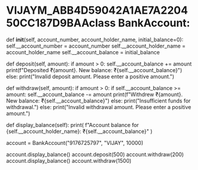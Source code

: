 # VIJAYM_ABB4D59042A1AE7A220450CC187D9BAAclass BankAccount:

  def __init__(self, account_number, account_holder_name, initial_balance=0):
    self.__account_number = account_number
    self.__account_holder_name = account_holder_name
    self.__account_balance = initial_balance

  def deposit(self, amount):
    if amount > 0:
      self.__account_balance += amount
      print(f"Deposited ₹{amount}. New balance: ₹{self.__account_balance}")
    else:
      print("Invalid deposit amount. Please enter a positive amount.")

  def withdraw(self, amount):
    if amount > 0:
      if self.__account_balance >= amount:
        self.__account_balance -= amount
        print(f"Withdrew ₹{amount}. New balance: ₹{self.__account_balance}")
      else:
        print("Insufficient funds for withdrawal.")
    else:
      print("Invalid withdrawal amount. Please enter a positive amount.")

  def display_balance(self):
    print(
        f"Account balance for {self.__account_holder_name}: ₹{self.__account_balance}"
    )


account = BankAccount("9176725797", "VIJAY", 10000)

account.display_balance()
account.deposit(500)
account.withdraw(200)
account.display_balance()
account.withdraw(1500)
